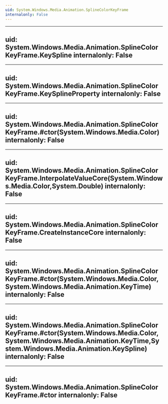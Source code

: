 ```yaml
---
uid: System.Windows.Media.Animation.SplineColorKeyFrame
internalonly: False
---
```


---
uid: System.Windows.Media.Animation.SplineColorKeyFrame.KeySpline
internalonly: False
---

---
uid: System.Windows.Media.Animation.SplineColorKeyFrame.KeySplineProperty
internalonly: False
---

---
uid: System.Windows.Media.Animation.SplineColorKeyFrame.#ctor(System.Windows.Media.Color)
internalonly: False
---

---
uid: System.Windows.Media.Animation.SplineColorKeyFrame.InterpolateValueCore(System.Windows.Media.Color,System.Double)
internalonly: False
---

---
uid: System.Windows.Media.Animation.SplineColorKeyFrame.CreateInstanceCore
internalonly: False
---

---
uid: System.Windows.Media.Animation.SplineColorKeyFrame.#ctor(System.Windows.Media.Color,System.Windows.Media.Animation.KeyTime)
internalonly: False
---

---
uid: System.Windows.Media.Animation.SplineColorKeyFrame.#ctor(System.Windows.Media.Color,System.Windows.Media.Animation.KeyTime,System.Windows.Media.Animation.KeySpline)
internalonly: False
---

---
uid: System.Windows.Media.Animation.SplineColorKeyFrame.#ctor
internalonly: False
---
